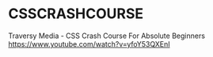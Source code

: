 # CSSCRASHCOURSE
Traversy Media - CSS Crash Course For Absolute Beginners  
https://www.youtube.com/watch?v=yfoY53QXEnI
